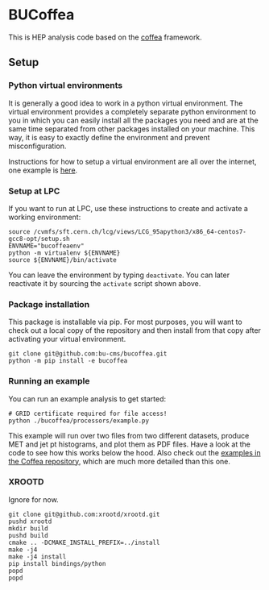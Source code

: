 # BUCoffea

This is HEP analysis code based on the [coffea](https://github.com/CoffeaTeam/coffea) framework.

## Setup

### Python virtual environments
It is generally a good idea to work in a python virtual environment. The virtual environment provides a completely separate python environment to you in which you can easily install all the packages you need and are at the same time separated from other packages installed on your machine. This way, it is easy to exactly define the environment and prevent misconfiguration.

Instructions for how to setup a virtual environment are all over the internet, one example is [here](https://hepdata-lib.readthedocs.io/en/latest/setup.html#sec-setup-virtualenv). 

### Setup at LPC
If you want to run at LPC, use these instructions to create and activate a working environment:

```
source /cvmfs/sft.cern.ch/lcg/views/LCG_95apython3/x86_64-centos7-gcc8-opt/setup.sh
ENVNAME="bucoffeaenv"
python -m virtualenv ${ENVNAME}
source ${ENVNAME}/bin/activate
```

You can leave the environment by typing `deactivate`. You can later reactivate it by sourcing the `activate` script shown above.

### Package installation
This package is installable via pip. For most purposes, you will want to check out a local copy of the repository and then install from that copy after activating your virtual environment.

```
git clone git@github.com:bu-cms/bucoffea.git
python -m pip install -e bucoffea
```

### Running an example
You can run an example analysis to get started:

```
# GRID certificate required for file access!
python ./bucoffea/processors/example.py
```

This example will run over two files from two different datasets, produce MET and jet pt histograms, and plot them as PDF files.
Have a look at the code to see how this works below the hood. Also check out the [examples in the Coffea repository](https://github.com/CoffeaTeam/coffea/tree/master/binder), which are much more detailed than this one.


### XROOTD
Ignore for now.

```
git clone git@github.com:xrootd/xrootd.git
pushd xrootd
mkdir build
pushd build
cmake .. -DCMAKE_INSTALL_PREFIX=../install
make -j4
make -j4 install
pip install bindings/python
popd
popd
```
